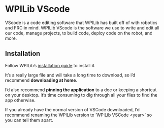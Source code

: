 
# WPILib VScode

VScode is a code editing software that WPILib has built off of with
robotics and FRC in mind. WPILib VScode is the software we use to write
and edit all our code, manage projects, to build code, deploy code on
the robot, and more.

## Installation

Follow WPILib’s [<u>installation
guide</u>](https://docs.wpilib.org/en/stable/docs/zero-to-robot/step-2/wpilib-setup.html) to install it.

It’s a really large file and will take a long time to download, so I’d
recommend **downloading at home**.

I’d also recommend **pinning the application** to a doc or keeping a
shortcut on your desktop. It’s time consuming to dig through all your files to find the app otherwise.

If you already have the normal version of VSCode downloaded, I’d
recommend renaming the WPILib version to ‘WPILib VSCode \<year\>’ so you can tell them apart.